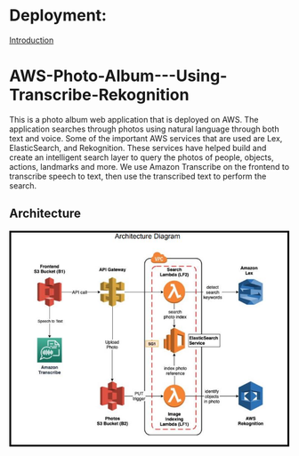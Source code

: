 # Deployment: 
<a href="doc:introduction" target="https://smart-photo-album-ac9137.s3.amazonaws.com/index.html">Introduction</a>
# AWS-Photo-Album---Using-Transcribe-Rekognition
This is a photo album web application that is deployed on AWS. The application searches through photos using natural language through both text and voice. Some of the important AWS services that are used are Lex, ElasticSearch, and Rekognition. These services have helped build and create an intelligent search layer to query the photos of people, objects, actions, landmarks and more. We use Amazon Transcribe on the frontend to transcribe speech to text, then use the transcribed text to perform the search.

## Architecture
![alt text](./Architecture/Capture.jpg)
